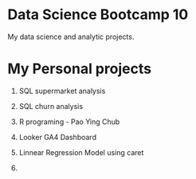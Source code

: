 # Data Science Bootcamp 10
My data science and analytic projects.

# My Personal projects

1. SQL supermarket analysis
2. SQL churn analysis
3. R programing  - Pao Ying Chub
4. Looker GA4 Dashboard
5. Linnear Regression Model using caret

6. 
